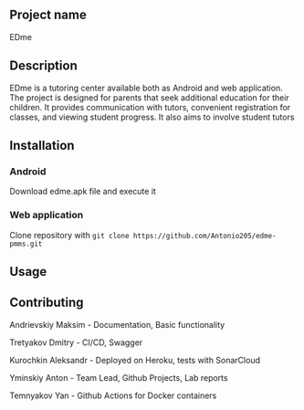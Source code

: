 ## Project name
EDme
## Description
EDme is a tutoring center available both as Android and web application. The project is designed for parents that seek additional education for their children. It provides communication with tutors, convenient registration for classes, and viewing student progress. It also aims to involve student tutors
## Installation
### Android
Download edme.apk file and execute it
### Web application
Clone repository with `git clone https://github.com/Antonio205/edme-pmms.git`
## Usage

## Contributing
Andrievskiy Maksim - Documentation, Basic functionality

Tretyakov Dmitry - CI/CD, Swagger

Kurochkin Aleksandr - Deployed on Heroku, tests with SonarCloud

Yminskiy Anton - Team Lead, Github Projects, Lab reports

Temnyakov Yan - Github Actions for Docker containers
